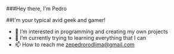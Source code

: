 ###Hey there, I'm Pedro

##I'm your typical avid geek and gamer!
- 👀 I’m interested in programming and creating my own projects
- 🌱 I’m currently trying to learning everything that I can
- 📫 How to reach me zepedrorodlima@gmail.com


